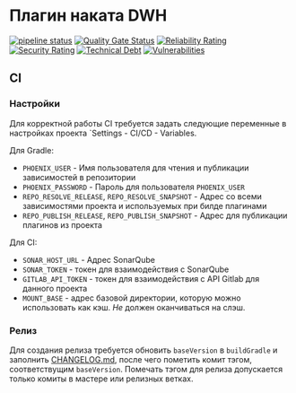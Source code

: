 # Плагин наката DWH
[![pipeline status](https://gitlab.akb-it.ru/gismubi/DataOps/gradle-dwh-plugin/badges/master/pipeline.svg)](https://gitlab.akb-it.ru/gismubi/DataOps/gradle-dwh-plugin/-/commits/master)
[![Quality Gate Status](http://192.168.233.234:9000/api/project_badges/measure?project=gradle-dwh-plugin&metric=alert_status)](http://192.168.233.234:9000/dashboard?id=gradle-dwh-plugin) 
[![Reliability Rating](http://192.168.233.234:9000/api/project_badges/measure?project=gradle-dwh-plugin&metric=reliability_rating)](http://192.168.233.234:9000/dashboard?id=gradle-dwh-plugin)
[![Security Rating](http://192.168.233.234:9000/api/project_badges/measure?project=gradle-dwh-plugin&metric=security_rating)](http://192.168.233.234:9000/dashboard?id=gradle-dwh-plugin)
[![Technical Debt](http://192.168.233.234:9000/api/project_badges/measure?project=gradle-dwh-plugin&metric=sqale_index)](http://192.168.233.234:9000/dashboard?id=gradle-dwh-plugin)
[![Vulnerabilities](http://192.168.233.234:9000/api/project_badges/measure?project=gradle-dwh-plugin&metric=vulnerabilities)](http://192.168.233.234:9000/dashboard?id=gradle-dwh-plugin)


## CI
### Настройки
Для корректной работы CI требуется задать следующие переменные в настройках проекта `Settings - CI/CD - Variables.

Для Gradle:
* `PHOENIX_USER` - Имя пользователя для чтения и публикации зависимостей в репозитории
* `PHOENIX_PASSWORD` - Пароль для пользователя `PHOENIX_USER` 
* `REPO_RESOLVE_RELEASE`, `REPO_RESOLVE_SNAPSHOT` - Адрес со всеми зависимостями проекта и используемых при билде плагинами
* `REPO_PUBLISH_RELEASE`, `REPO_PUBLISH_SNAPSHOT` - Адрес для публикации плагинов из проекта

Для CI:
* `SONAR_HOST_URL` - Адрес SonarQube
* `SONAR_TOKEN` - токен для взаимодействия с SonarQube
* `GITLAB_API_TOKEN` - токен для взаимодействия с API Gitlab для данного проекта
* `MOUNT_BASE` - адрес базовой директории, которую можно использовать как кэш. *Не* должен оканчиваться на слэш.

### Релиз
Для создания релиза требуется обновить `baseVersion` в `buildGradle` и заполнить [CHANGELOG.md](CHANGELOG.md), после чего пометить комит тэгом, 
соответствущим `baseVersion`. Помечать тэгом для релиза допускается только комиты в мастере или релизных ветках.